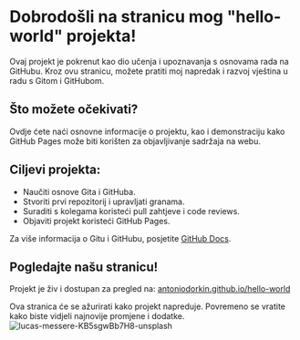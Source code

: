 # Dobrodošli na stranicu mog "hello-world" projekta!

Ovaj projekt je pokrenut kao dio učenja i upoznavanja s osnovama rada na GitHubu. Kroz ovu stranicu, možete pratiti moj napredak i razvoj vještina u radu s Gitom i GitHubom.

## Što možete očekivati?

Ovdje ćete naći osnovne informacije o projektu, kao i demonstraciju kako GitHub Pages može biti korišten za objavljivanje sadržaja na webu.

## Ciljevi projekta:

- Naučiti osnove Gita i GitHuba.
- Stvoriti prvi repozitorij i upravljati granama.
- Suraditi s kolegama koristeći pull zahtjeve i code reviews.
- Objaviti projekt koristeći GitHub Pages.

Za više informacija o Gitu i GitHubu, posjetite [GitHub Docs](https://docs.github.com/).

## Pogledajte našu stranicu!

Projekt je živ i dostupan za pregled na: [antoniodorkin.github.io/hello-world](https://antoniodorkin.github.io/hello-world)

Ova stranica će se ažurirati kako projekt napreduje. Povremeno se vratite kako biste vidjeli najnovije promjene i dodatke.
![lucas-messere-KB5sgwBb7H8-unsplash](https://github.com/antoniodorkin/hello-world/assets/150140192/f015a0a0-2c06-43e7-aaef-330f1e16f36d)
